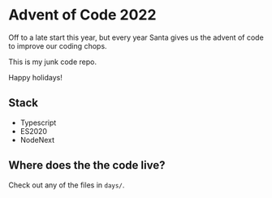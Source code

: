 # Advent of Code 2022

Off to a late start this year, but every year Santa gives us the advent of code to improve our coding chops.

This is my junk code repo.

Happy holidays!

## Stack

- Typescript
- ES2020
- NodeNext

## Where does the  the code live?

Check out any of the files in `days/`.
